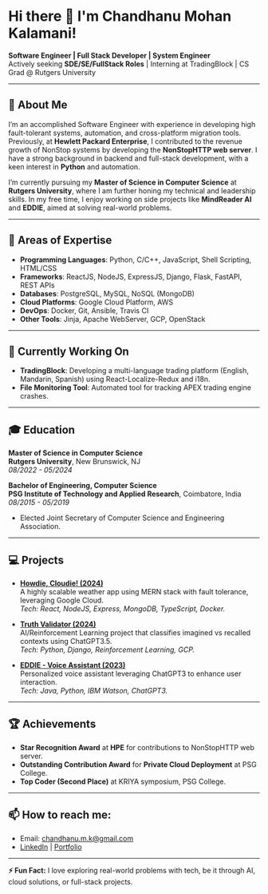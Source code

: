 # Hi there 👋 I'm Chandhanu Mohan Kalamani!

**Software Engineer | Full Stack Developer | System Engineer**  
Actively seeking **SDE/SE/FullStack Roles** | Interning at TradingBlock | CS Grad @ Rutgers University

---

## 🚀 About Me

I’m an accomplished Software Engineer with experience in developing high fault-tolerant systems, automation, and cross-platform migration tools. Previously, at **Hewlett Packard Enterprise**, I contributed to the revenue growth of NonStop systems by developing the **NonStopHTTP web server**. I have a strong background in backend and full-stack development, with a keen interest in **Python** and automation.

I’m currently pursuing my **Master of Science in Computer Science** at **Rutgers University**, where I am further honing my technical and leadership skills. In my free time, I enjoy working on side projects like **MindReader AI** and **EDDIE**, aimed at solving real-world problems.

---

## 🎯 Areas of Expertise
- **Programming Languages**: Python, C/C++, JavaScript, Shell Scripting, HTML/CSS
- **Frameworks**: ReactJS, NodeJS, ExpressJS, Django, Flask, FastAPI, REST APIs
- **Databases**: PostgreSQL, MySQL, NoSQL (MongoDB)
- **Cloud Platforms**: Google Cloud Platform, AWS
- **DevOps**: Docker, Git, Ansible, Travis CI
- **Other Tools**: Jinja, Apache WebServer, GCP, OpenStack

---

## 🌱 Currently Working On
- **TradingBlock**: Developing a multi-language trading platform (English, Mandarin, Spanish) using React-Localize-Redux and i18n.
- **File Monitoring Tool**: Automated tool for tracking APEX trading engine crashes.

---

## 🎓 Education
**Master of Science in Computer Science**  
**Rutgers University**, New Brunswick, NJ  
*08/2022 - 05/2024*

**Bachelor of Engineering, Computer Science**  
**PSG Institute of Technology and Applied Research**, Coimbatore, India  
*08/2015 - 05/2019*  
- Elected Joint Secretary of Computer Science and Engineering Association.

---

## 💻 Projects
- **[Howdie, Cloudie! (2024)](link)**  
  A highly scalable weather app using MERN stack with fault tolerance, leveraging Google Cloud.  
  *Tech: React, NodeJS, Express, MongoDB, TypeScript, Docker.*

- **[Truth Validator (2024)](link)**  
  AI/Reinforcement Learning project that classifies imagined vs recalled contexts using ChatGPT3.5.  
  *Tech: Python, Django, Reinforcement Learning, GCP.*

- **[EDDIE - Voice Assistant (2023)](link)**  
  Personalized voice assistant leveraging ChatGPT3 to enhance user interaction.  
  *Tech: Java, Python, IBM Watson, ChatGPT3.*

---

## 🏆 Achievements
- **Star Recognition Award** at **HPE** for contributions to NonStopHTTP web server.
- **Outstanding Contribution Award** for **Private Cloud Deployment** at PSG College.
- **Top Coder (Second Place)** at KRIYA symposium, PSG College.

---

## 📫 How to reach me:
- Email: chandhanu.m.k@gmail.com
- [LinkedIn](https://www.linkedin.com/in/chandhanu) | [Portfolio](https://chandhanu.github.io)

---

**⚡ Fun Fact:** I love exploring real-world problems with tech, be it through AI, cloud solutions, or full-stack projects.
